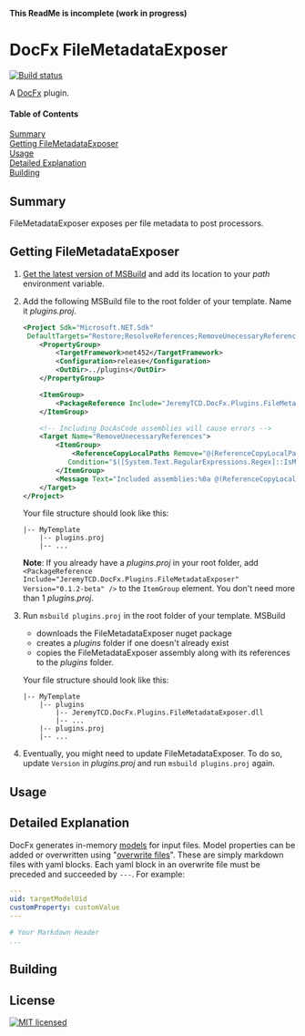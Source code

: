 **This ReadMe is incomplete (work in progress)**  
# DocFx FileMetadataExposer
[![Build status](https://ci.appveyor.com/api/projects/status/3gt21k5ah72ae31p?svg=true)](https://ci.appveyor.com/project/JeremyTCD/docfx-plugins-filemetadataexposer)
<!--- Add test status once badge with logo is available https://github.com/badges/shields/pull/812 --->

A [DocFx](https://dotnet.github.io/docfx/) plugin.

#### Table of Contents  
[Summary](#summary)  
[Getting FileMetadataExposer](#getting-filemetadataexposer)  
[Usage](#usage)  
[Detailed Explanation](#detailed-explanation)  
[Building](#building)  

## Summary
FileMetadataExposer exposes per file metadata to post processors.

## Getting FileMetadataExposer
1. [Get the latest version of MSBuild](https://docs.microsoft.com/en-us/visualstudio/msbuild/what-s-new-in-msbuild-15-0) and add its location to your *path* environment variable. 
2. Add the following MSBuild file to the root folder of your template. Name it *plugins.proj*.
	```XML
    <Project Sdk="Microsoft.NET.Sdk"
     DefaultTargets="Restore;ResolveReferences;RemoveUnecessaryReferences;_CopyFilesMarkedCopyLocal">
	    <PropertyGroup>
		    <TargetFramework>net452</TargetFramework>
		    <Configuration>release</Configuration>
		    <OutDir>../plugins</OutDir>
	    </PropertyGroup>

	    <ItemGroup>
		    <PackageReference Include="JeremyTCD.DocFx.Plugins.FileMetadataExposer" Version="0.1.2-beta" />
	    </ItemGroup>

	    <!-- Including DocAsCode assemblies will cause errors -->
	    <Target Name="RemoveUnecessaryReferences">
		    <ItemGroup>
			    <ReferenceCopyLocalPaths Remove="@(ReferenceCopyLocalPaths)"
               Condition="$([System.Text.RegularExpressions.Regex]::IsMatch(%(Filename), '.*(?:DocAsCode).*'))" />
		    </ItemGroup>
		    <Message Text="Included assemblies:%0a @(ReferenceCopyLocalPaths, '%0a')" />
	    </Target>
    </Project>
	```
    Your file structure should look like this:
	```
	|-- MyTemplate
		|-- plugins.proj 
		|-- ...
	```
    **Note**: If you already have a *plugins.proj* in your root folder, add `<PackageReference Include="JeremyTCD.DocFx.Plugins.FileMetadataExposer" Version="0.1.2-beta" />` to the 
    `ItemGroup` element. You don't need more than 1 *plugins.proj*.
3. Run `msbuild plugins.proj` in the root folder of your template. MSBuild
    - downloads the FileMetadataExposer nuget package
    - creates a *plugins* folder if one doesn't already exist
    - copies the FileMetadataExposer assembly along with its references to the *plugins* folder. 
    
	Your file structure should look like this:
	```
	|-- MyTemplate
		|-- plugins
			|-- JeremyTCD.DocFx.Plugins.FileMetadataExposer.dll
			|-- ...
		|-- plugins.proj 
		|-- ...
	```
4. Eventually, you might need to update FileMetadataExposer. To do so, update `Version` in *plugins.proj* and run `msbuild plugins.proj` again.

## Usage


## Detailed Explanation
DocFx generates in-memory [models](https://dotnet.github.io/docfx/tutorial/intro_overwrite_files.html#data-model-inside-docfx)
for input files. Model properties can be added or overwritten using "[overwrite files](https://dotnet.github.io/docfx/tutorial/intro_overwrite_files.html#introduction)".
These are simply markdown files with yaml blocks. Each yaml block in an overwrite file must be preceded and succeeded by `---`. For example:  

```YAML
---
uid: targetModelUid
customProperty: customValue
---

# Your Markdown Header
...
```  

## Building

## License
[![MIT licensed](https://img.shields.io/badge/license-MIT-blue.svg)](https://raw.githubusercontent.com/JeremyTCD/JeremyTCD.github.io/dev/License.txt)  

